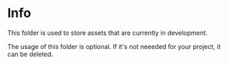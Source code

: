 # Info

This folder is used to store assets that are currently in development.

The usage of this folder is optional. If it's not neeeded for your project, it can be deleted.